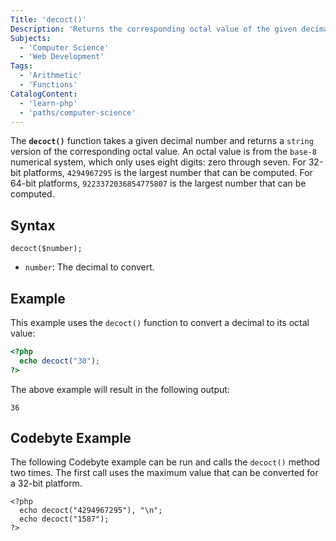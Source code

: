 ```yaml
---
Title: 'decoct()'
Description: 'Returns the corresponding octal value of the given decimal value.'
Subjects:
  - 'Computer Science'
  - 'Web Development'
Tags:
  - 'Arithmetic'
  - 'Functions'
CatalogContent:
  - 'learn-php'
  - 'paths/computer-science'
---
```


The **`decoct()`** function takes a given decimal number and returns a `string` version of the corresponding octal value. An octal value is from the `base-8` numerical system, which only uses eight digits: zero through seven. For 32-bit platforms, `4294967295` is the largest number that can be computed. For 64-bit platforms, `9223372036854775807` is the largest number that can be computed.

## Syntax

```pseudo
decoct($number);
```

- `number`: The decimal to convert.

## Example

This example uses the `decoct()` function to convert a decimal to its octal value:

```php
<?php
  echo decoct("30");
?>
```

The above example will result in the following output:

```shell
36
```

## Codebyte Example

The following Codebyte example can be run and calls the `decoct()` method two times. The first call uses the maximum value that can be converted for a 32-bit platform.

```codebyte/php
<?php
  echo decoct("4294967295"), "\n";
  echo decoct("1587");
?>
```
